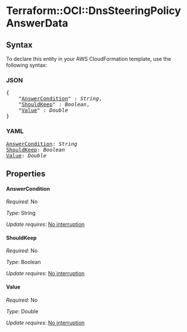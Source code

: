 # Terraform::OCI::DnsSteeringPolicy AnswerData

## Syntax

To declare this entity in your AWS CloudFormation template, use the following syntax:

### JSON

<pre>
{
    "<a href="#answercondition" title="AnswerCondition">AnswerCondition</a>" : <i>String</i>,
    "<a href="#shouldkeep" title="ShouldKeep">ShouldKeep</a>" : <i>Boolean</i>,
    "<a href="#value" title="Value">Value</a>" : <i>Double</i>
}
</pre>

### YAML

<pre>
<a href="#answercondition" title="AnswerCondition">AnswerCondition</a>: <i>String</i>
<a href="#shouldkeep" title="ShouldKeep">ShouldKeep</a>: <i>Boolean</i>
<a href="#value" title="Value">Value</a>: <i>Double</i>
</pre>

## Properties

#### AnswerCondition

_Required_: No

_Type_: String

_Update requires_: [No interruption](https://docs.aws.amazon.com/AWSCloudFormation/latest/UserGuide/using-cfn-updating-stacks-update-behaviors.html#update-no-interrupt)

#### ShouldKeep

_Required_: No

_Type_: Boolean

_Update requires_: [No interruption](https://docs.aws.amazon.com/AWSCloudFormation/latest/UserGuide/using-cfn-updating-stacks-update-behaviors.html#update-no-interrupt)

#### Value

_Required_: No

_Type_: Double

_Update requires_: [No interruption](https://docs.aws.amazon.com/AWSCloudFormation/latest/UserGuide/using-cfn-updating-stacks-update-behaviors.html#update-no-interrupt)

